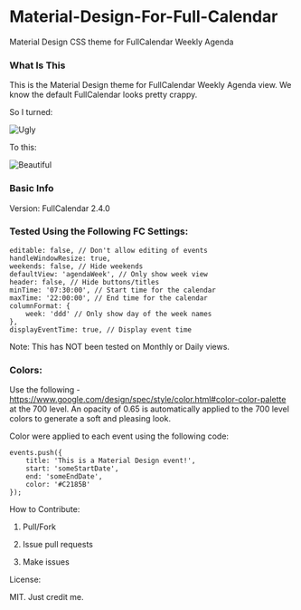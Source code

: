 # Material-Design-For-Full-Calendar

Material Design CSS theme for FullCalendar Weekly Agenda

### What Is This

This is the Material Design theme for FullCalendar Weekly Agenda view. 
We know the default FullCalendar looks pretty crappy. 

So I turned:

![Ugly](http://imgur.com/vKTKUTx)

To this:

![Beautiful](http://imgur.com/HkrkAaY)

### Basic Info

Version: FullCalendar 2.4.0

### Tested Using the Following FC Settings:

    editable: false, // Don't allow editing of events
    handleWindowResize: true,
    weekends: false, // Hide weekends
    defaultView: 'agendaWeek', // Only show week view
    header: false, // Hide buttons/titles
    minTime: '07:30:00', // Start time for the calendar
    maxTime: '22:00:00', // End time for the calendar
    columnFormat: {
        week: 'ddd' // Only show day of the week names
    },
    displayEventTime: true, // Display event time

Note: This has NOT been tested on Monthly or Daily views.

### Colors: 

Use the following - https://www.google.com/design/spec/style/color.html#color-color-palette at the 700 level. An opacity of 0.65 is automatically applied to the
700 level colors to generate a soft and pleasing look.

Color were applied to each event using the following code:

    events.push({
        title: 'This is a Material Design event!',
        start: 'someStartDate',
        end: 'someEndDate',
        color: '#C2185B'
    });

How to Contribute:

1. Pull/Fork

2. Issue pull requests

3. Make issues

License:

MIT. Just credit me.

